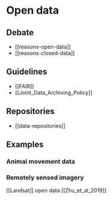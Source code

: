 # Open data

## Debate
* [[reasons-open-data]]
* [[reasons-closed-data]]


## Guidelines
* [[FAIR]]
* [[Joint_Data_Archiving_Policy]]

## Repositories
* [[data-repositories]]

## Examples
### Animal movement data

### Remotely sensed imagery
[[Landsat]] open data [[Zhu_et_al_2019]]
